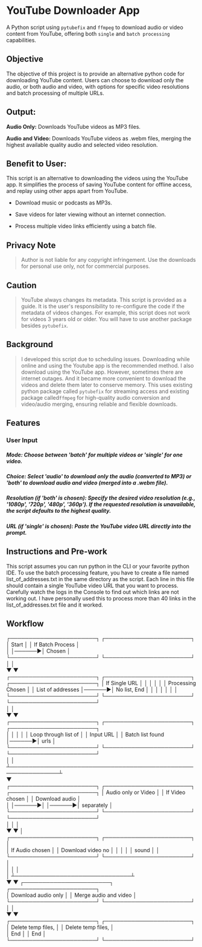 # YouTube Downloader App
A Python script using `pytubefix` and `ffmpeg` to download audio or video content from YouTube, offering both `single` and `batch processing` capabilities.

## Objective
The objective of this project is to provide an alternative python code for downloading YouTube content. Users can choose to download only the audio, or both audio and video, with options for specific video resolutions and batch processing of multiple URLs. 

## Output:

**Audio Only:** Downloads YouTube videos as MP3 files.

**Audio and Video:** Downloads YouTube videos as .webm files, merging the highest available quality audio and selected video resolution.

## Benefit to User:
This script is an alternative to downloading the videos using the YouTube app.  It simplifies the process of saving YouTube content for offline access, and replay using other apps apart from YouTube.  

- Download music or podcasts as MP3s.

- Save videos for later viewing without an internet connection.

- Process multiple video links efficiently using a batch file.

## Privacy Note
> Author is not liable for any copyright infringement. Use the downloads for personal use only, not for commercial purposes.

## Caution
> YouTube always changes its metadata.  This script is provided as a guide.  It is the user's responsibility to re-configure the code if the metadata of videos changes.  For example, this script does not work for videos 3 years old or older.  You will have to use another package besides `pytubefix`.

## Background
> I developed this script due to scheduling issues.  Downloading while online and using the Youtube app is the recommended method.  I also download using the YouTube app. However, sometimes there are internet outages. And it became more convenient to download the videos and delete them later to conserve memory. This uses existing python package called `pytubefix` for streaming access and existing package called`ffmpeg` for high-quality audio conversion and video/audio merging, ensuring reliable and flexible downloads.  

## Features
### User Input

##### Mode: Choose between 'batch' for multiple videos or 'single' for one video.

##### Choice: Select 'audio' to download only the audio (converted to MP3) or 'both' to download audio and video (merged into a .webm file).

##### Resolution (if 'both' is chosen): Specify the desired video resolution (e.g., '1080p', '720p', '480p', '360p'). If the requested resolution is unavailable, the script defaults to the highest quality.

##### URL (if 'single' is chosen): Paste the YouTube video URL directly into the prompt.

## Instructions and Pre-work
This script assumes you can run python in the CLI or your favorite python IDE.  To use the batch processing feature, you have to create a file named list_of_addresses.txt in the same directory as the script. Each line in this file should contain a single YouTube video URL that you want to process.  Carefully watch the logs in the Console to find out which links are not working out.  I have personally used this to process more than 40 links in the list_of_addresses.txt file and it worked.

## Workflow
┌───────────────────────┐       ┌───────────────────────┐                  
│         Start         │       │    If Batch Process   │    
│                       │──────►│         Chosen        │  
└───────────────────────┘       └───────────────────────┘
            │                               │              
            ▼                               ▼              
┌───────────────────────┐       ┌───────────────────────┐       ┌───────────────────────┐ 
│     If Single URL     │       │                       │       │                       │ 
│   Processing Chosen   │       │   List of addresses   │──────►│      No list, End     │ 
│                       │       │                       │       │                       │ 
└───────────────────────┘       └───────────────────────┘       └───────────────────────┘  
            │                               │                                               
            ▼                               ▼                                               
┌───────────────────────┐       ┌───────────────────────┐       ┌───────────────────────┐  
│                       │       │                       │       │  Loop through list of │ 
│       Input URL       │       │    Batch list found   │──────►│          urls         │   
└───────────────────────┘       └───────────────────────┘       └───────────────────────┘   
            │                                                               │
            ┴───────────────────────────────────────────────────────────────┴        
                                            ▼                                        
                                ┌───────────────────────┐       ┌───────────────────────┐       ┌───────────────────────┐ 
                                │  Audio only or Video  │       │    If Video chosen    │       │     Download audio    │  
                                │                       │──────►│                       │──────►│       separately      │   
                                └───────────────────────┘       └───────────────────────┘       └───────────────────────┘  
                                            │                               │                               │              
                                            ▼                               ▼                               │              
                                ┌───────────────────────┐       ┌───────────────────────┐                   │        
                                │    If Audio chosen    │       │   Download video no   │                   │
                                │                       │       │         sound         │                   │       
                                └───────────────────────┘       └───────────────────────┘                   │     
                                            │                               │                               │      
                                            │                               ┴───────────────────────────────┴       
                                            ▼                                               ▼
                                ┌───────────────────────┐                       ┌───────────────────────┐  
                                │  Download audio only  │                       │ Merge audio and video │    
                                └───────────────────────┘                       └───────────────────────┘     
                                            │                                               │                
                                            ▼                                               ▼                
                                ┌───────────────────────┐                       ┌───────────────────────┐      
                                │   Delete temp files,  │                       │   Delete temp files,  │    
                                │          End          │                       │          End          │      
                                └───────────────────────┘                       └───────────────────────┘
